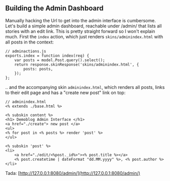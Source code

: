 Building the Admin Dashboard
------------------------------
Manually hacking the Url to get into the admin interface is cumbersome. Let's build a simple admin dashboard, reachable under /admin/ that lists all stories with an edit link. This is pretty straight forward so I won't explain much. First the `index` action, which just renders `skins/adminindex.html` with all posts in the context:

    // adminactions.js
    exports.index = function index(req) {
        var posts = model.Post.query().select();
        return response.skinResponse('skins/adminindex.html', {
            posts: posts,
        });
    };

.. and the accompanying skin `adminindex.html`, which renders all posts, links to their edit page and has a "create new post" link on top:

    // adminindex.html
    <% extends ./base.html %>

    <% subskin content %>
    <h1> Demoblog Admin Interface </h1>
    <a href="./create"> new post </a>
    <ul>
    <% for post in <% posts %> render 'post' %>
    </ul>

    <% subskin 'post' %>
    <li>
        <a href="./edit/<%post._id%>"><% post.title %></a>
        <% post.createtime | dateFormat "dd.MM.yyyy" %>, <% post.author %>
    </li>

Tada: [http://127.0.0.1:8080/admin/](http://127.0.0.1:8080/admin/)
